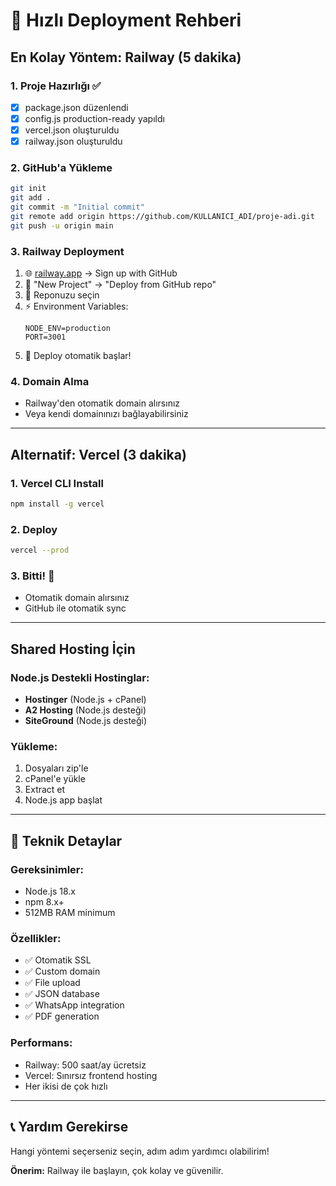 # 🚀 Hızlı Deployment Rehberi

## En Kolay Yöntem: Railway (5 dakika)

### 1. Proje Hazırlığı ✅
- [x] package.json düzenlendi
- [x] config.js production-ready yapıldı
- [x] vercel.json oluşturuldu
- [x] railway.json oluşturuldu

### 2. GitHub'a Yükleme
```bash
git init
git add .
git commit -m "Initial commit"
git remote add origin https://github.com/KULLANICI_ADI/proje-adi.git
git push -u origin main
```

### 3. Railway Deployment
1. 🌐 [railway.app](https://railway.app) → Sign up with GitHub
2. 📂 "New Project" → "Deploy from GitHub repo"
3. 🔗 Reponuzu seçin
4. ⚡ Environment Variables:
   ```
   NODE_ENV=production
   PORT=3001
   ```
5. 🎉 Deploy otomatik başlar!

### 4. Domain Alma
- Railway'den otomatik domain alırsınız
- Veya kendi domainınızı bağlayabilirsiniz

---

## Alternatif: Vercel (3 dakika)

### 1. Vercel CLI Install
```bash
npm install -g vercel
```

### 2. Deploy
```bash
vercel --prod
```

### 3. Bitti! 🎉
- Otomatik domain alırsınız
- GitHub ile otomatik sync

---

## Shared Hosting İçin

### Node.js Destekli Hostinglar:
- **Hostinger** (Node.js + cPanel)
- **A2 Hosting** (Node.js desteği)
- **SiteGround** (Node.js desteği)

### Yükleme:
1. Dosyaları zip'le
2. cPanel'e yükle
3. Extract et
4. Node.js app başlat

---

## 🔧 Teknik Detaylar

### Gereksinimler:
- Node.js 18.x
- npm 8.x+
- 512MB RAM minimum

### Özellikler:
- ✅ Otomatik SSL
- ✅ Custom domain
- ✅ File upload
- ✅ JSON database
- ✅ WhatsApp integration
- ✅ PDF generation

### Performans:
- Railway: 500 saat/ay ücretsiz
- Vercel: Sınırsız frontend hosting
- Her ikisi de çok hızlı

---

## 📞 Yardım Gerekirse

Hangi yöntemi seçerseniz seçin, adım adım yardımcı olabilirim!

**Önerim:** Railway ile başlayın, çok kolay ve güvenilir. 
